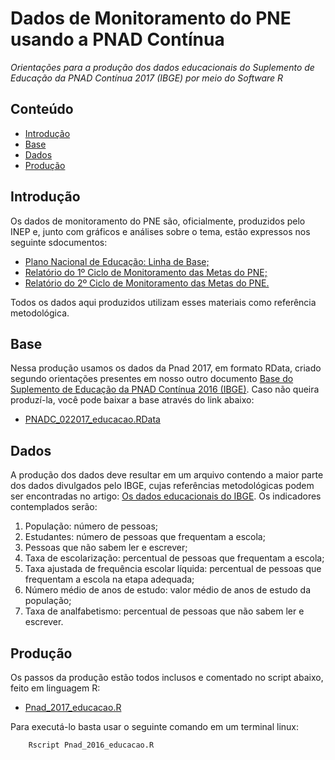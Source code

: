 Dados de Monitoramento do PNE usando a PNAD Contínua
========

_Orientações para a produção dos dados educacionais do Suplemento de Educação da PNAD Contínua 2017 (IBGE) por meio do Software R_

## Conteúdo

- [Introdução](#introdução)
- [Base](#base)
- [Dados](#dados)
- [Produção](#produção)

## Introdução

Os dados de monitoramento do PNE são, oficialmente, produzidos pelo INEP e, junto com gráficos e análises sobre o tema, estão expressos nos seguinte sdocumentos:
- <a href="http://portal.inep.gov.br/documents/186968/485745/Plano+Nacional+de+Educa%C3%A7%C3%A3o+PNE+2014-2024++Linha+de+Base/c2dd0faa-7227-40ee-a520-12c6fc77700f?version=1.1">Plano Nacional de Educação: Linha de Base;</a>
- <a href="http://download.inep.gov.br/outras_acoes/estudos_pne/2016/relatorio_pne_2014_a_2016.pdf">Relatório do 1º Ciclo de Monitoramento das Metas do PNE;</a>
- <a href="http://portal.inep.gov.br/documents/186968/485745/RELAT%C3%93RIO+DO+2o.+CICLO+DE+MONITORAMENTO+DAS+METAS+DO+PNE+-+2018/9a039877-34a5-4e6a-bcfd-ce93936d7e60?version=1.2&amp;download=true">Relatório do 2º Ciclo de Monitoramento das Metas do PNE.</a>

Todos os dados aqui produzidos utilizam esses materiais como referência metodológica.

## Base

Nessa produção usamos os dados da Pnad 2017, em formato RData, criado segundo orientações presentes em nosso outro documento <a href="https://github.com/professorvirtual/educadata/tree/master/bases/pnad/2017">Base do Suplemento de Educação da PNAD Contínua 2016 (IBGE)</a>. Caso não queira produzí-la, você pode baixar a base através do link abaixo:
- <a href="https://educadata.com.br/download/pnad-continua-2017-educacao-base-completa-em-rdata/">PNADC_022017_educacao.RData</a>

## Dados

A produção dos dados deve resultar em um arquivo contendo a maior parte dos dados divulgados pelo IBGE, cujas referências metodológicas podem ser encontradas no artigo: <a href="https://educadata.com.br/os-dados-educacionais-da-pnad-continua-publicados-pelo-ibge/">Os dados educacionais do IBGE</a>. Os indicadores contemplados serão:
1. População: número de pessoas;
2. Estudantes: número de pessoas que frequentam a escola;
3. Pessoas que não sabem ler e escrever;
4. Taxa de escolarização: percentual de pessoas que frequentam a escola;
5. Taxa ajustada de frequência escolar líquida: percentual de pessoas que frequentam a escola na etapa adequada;
6. Número médio de anos de estudo: valor médio de anos de estudo da população;
7. Taxa de analfabetismo: percentual de pessoas que não sabem ler e escrever.

## Produção

Os passos da produção estão todos inclusos e comentado no script abaixo, feito em linguagem R:
- <a href="https://github.com/professorvirtual/educadata/blob/master/dados/pnad/2017/pnad_2017_educacao.R">Pnad_2017_educacao.R</a>

Para executá-lo basta usar o seguinte comando em um terminal linux:

        Rscript Pnad_2016_educacao.R


